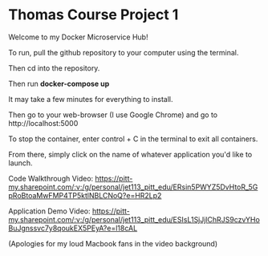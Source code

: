 # Thomas Course Project 1
 
Welcome to my Docker Microservice Hub!

To run, pull the github repository to your computer using the terminal.

Then cd into the repository. 

Then run **docker-compose up**

It may take a few minutes for everything to install. 

Then go to your web-browser (I use Google Chrome) and go to http://localhost:5000 

To stop the container, enter control + C in the terminal to exit all containers.


From there, simply click on the name of whatever application you'd like to launch.

Code Walkthrough Video: https://pitt-my.sharepoint.com/:v:/g/personal/jet113_pitt_edu/ERsin5PWYZ5DvHtoR_5GpRoBtoaMwFMP4TP5ktlNBLCNoQ?e=HR2Lp2

Application Demo Video: https://pitt-my.sharepoint.com/:v:/g/personal/jet113_pitt_edu/ESIsL1SjJjlChRJS9czvYHoBuJgnssvc7y8qoukEX5PEyA?e=l18cAL

(Apologies for my loud Macbook fans in the video background)


